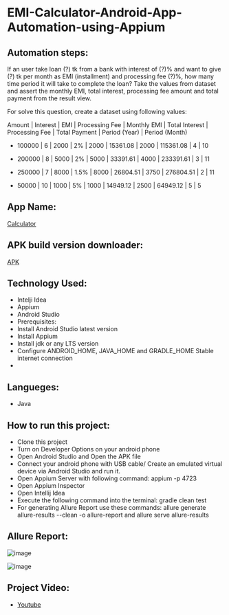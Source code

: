 # EMI-Calculator-Android-App-Automation-using-Appium

## Automation steps:
If an user take loan (?) tk from a bank with interest of (?)% and want to give (?) tk per month as EMI (installment) and processing fee (?)%, how many time period it will take to complete the loan? Take the values from dataset and assert the monthly EMI, total interest, processing fee amount and total payment from the result view.

For solve this question, create a dataset using following values:

Amount | Interest | EMI | Processing Fee | Monthly EMI | Total Interest | Processing Fee | Total Payment | Period (Year) | Period (Month)

- 100000 | 6 | 2000 | 2% | 2000 | 15361.08 | 2000 | 115361.08 | 4 | 10

- 200000 | 8 | 5000 | 2% | 5000 | 33391.61 | 4000 | 233391.61 | 3 | 11

- 250000 | 7 | 8000 | 1.5% | 8000 | 26804.51 | 3750 | 276804.51 | 2 | 11

- 50000 | 10 | 1000 | 5% | 1000 | 14949.12 | 2500 | 64949.12 | 5 | 5

## App Name:
[Calculator](https://play.google.com/store/apps/details?id=com.continuum)

## APK build version downloader:
[APK](https://apps.evozi.com/apk-downloader/)

## Technology Used:
- Intelji Idea
- Appium
- Android Studio
- Prerequisites:
- Install Android Studio latest version
- Install Appium
- Install jdk or any LTS version
- Configure ANDROID_HOME, JAVA_HOME and GRADLE_HOME Stable internet connection
- 
## Langueges:
- Java

## How to run this project:
- Clone this project
- Turn on Developer Options on your android phone
- Open Android Studio and Open the APK file
- Connect your android phone with USB cable/ Create an emulated virtual device via Android Studio and run it.
- Open Appium Server with following command: appium -p 4723
- Open Appium Inspector
- Open Intellij Idea
- Execute the following command into the terminal: gradle clean test
- For generating Allure Report use these commands: allure generate allure-results --clean -o allure-report and allure serve allure-results

## Allure Report:
![image](https://user-images.githubusercontent.com/123467715/222914584-478d08e7-2e92-4a1d-9b0c-d0a01512f7b2.png)

![image](https://user-images.githubusercontent.com/123467715/222914610-7ee6d6f9-a8b8-40e0-b94b-4c352296c401.png)

## Project Video:
- [Youtube](https://www.youtube.com/watch?v=kGPE8W_bw7Q)



